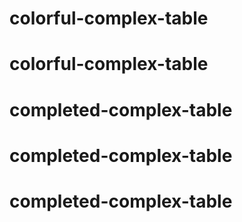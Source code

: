 # colorful-complex-table
# colorful-complex-table
# completed-complex-table
# completed-complex-table
# completed-complex-table
